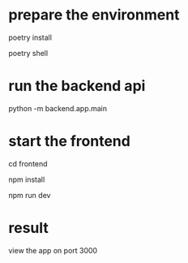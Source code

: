 # prepare the environment

poetry install

poetry shell

# run the backend api

python -m backend.app.main

# start the frontend

cd frontend

npm install

npm run dev

# result

view the app on port 3000
